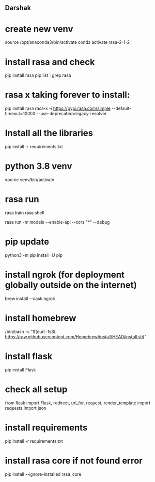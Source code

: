 ## Darshak

# create new venv
source /opt/anaconda3/bin/activate
conda activate rasa-2-1-2

# install rasa and check
pip install rasa
pip list | grep rasa

# rasa x taking forever to install:
pip install rasa rasa-x -i https://pypi.rasa.com/simple --default-timeout=10000 --use-deprecated=legacy-resolver

# Install all the libraries
pip install -r requirements.txt

# python 3.8 venv
source venv/bin/activate

# rasa run
rasa train
rasa shell

rasa run -m models --enable-api --cors "*" --debug

# pip update
python3 -m pip install -U pip

# install ngrok (for deployment globally outside on the internet)
brew install --cask ngrok

# install homebrew
/bin/bash -c "$(curl -fsSL https://raw.githubusercontent.com/Homebrew/install/HEAD/install.sh)"

# install flask
pip install Flask

# check all setup
from flask import Flask, redirect, url_for, request, render_template
import requests
import json

# install requirements
pip install -r requirements.txt

# install rasa core if not found error
pip install --ignore-installed rasa_core